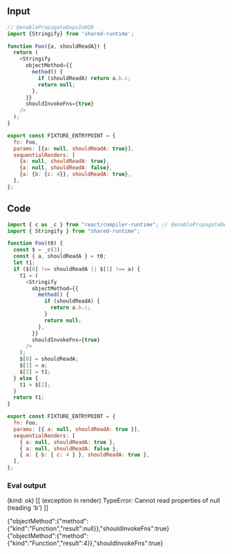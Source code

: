 
## Input

```javascript
// @enablePropagateDepsInHIR
import {Stringify} from 'shared-runtime';

function Foo({a, shouldReadA}) {
  return (
    <Stringify
      objectMethod={{
        method() {
          if (shouldReadA) return a.b.c;
          return null;
        },
      }}
      shouldInvokeFns={true}
    />
  );
}

export const FIXTURE_ENTRYPOINT = {
  fn: Foo,
  params: [{a: null, shouldReadA: true}],
  sequentialRenders: [
    {a: null, shouldReadA: true},
    {a: null, shouldReadA: false},
    {a: {b: {c: 4}}, shouldReadA: true},
  ],
};

```

## Code

```javascript
import { c as _c } from "react/compiler-runtime"; // @enablePropagateDepsInHIR
import { Stringify } from "shared-runtime";

function Foo(t0) {
  const $ = _c(3);
  const { a, shouldReadA } = t0;
  let t1;
  if ($[0] !== shouldReadA || $[1] !== a) {
    t1 = (
      <Stringify
        objectMethod={{
          method() {
            if (shouldReadA) {
              return a.b.c;
            }
            return null;
          },
        }}
        shouldInvokeFns={true}
      />
    );
    $[0] = shouldReadA;
    $[1] = a;
    $[2] = t1;
  } else {
    t1 = $[2];
  }
  return t1;
}

export const FIXTURE_ENTRYPOINT = {
  fn: Foo,
  params: [{ a: null, shouldReadA: true }],
  sequentialRenders: [
    { a: null, shouldReadA: true },
    { a: null, shouldReadA: false },
    { a: { b: { c: 4 } }, shouldReadA: true },
  ],
};

```
      
### Eval output
(kind: ok) [[ (exception in render) TypeError: Cannot read properties of null (reading 'b') ]]
<div>{"objectMethod":{"method":{"kind":"Function","result":null}},"shouldInvokeFns":true}</div>
<div>{"objectMethod":{"method":{"kind":"Function","result":4}},"shouldInvokeFns":true}</div>